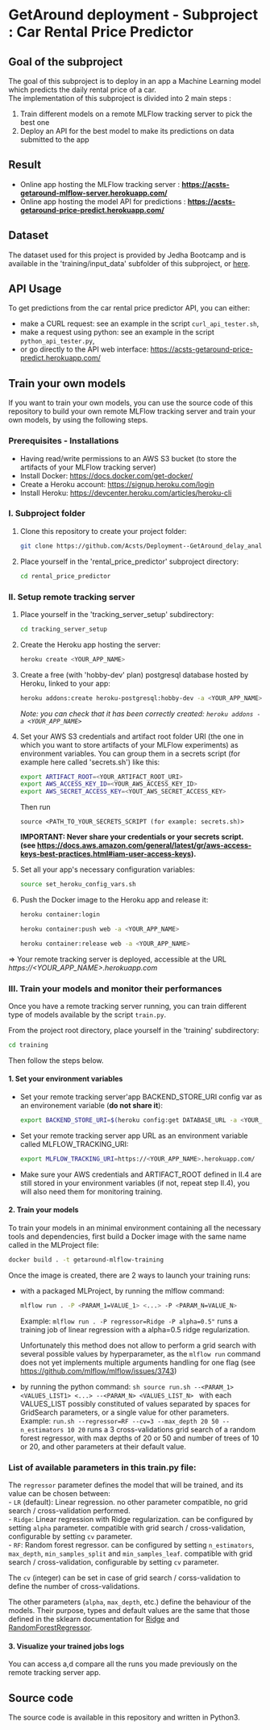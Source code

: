 # GetAround deployment - Subproject : Car Rental Price Predictor

## Goal of the subproject

The goal of this subproject is to deploy in an app a Machine Learning model which predicts the daily rental price of a car.  
The implementation of this subproject is divided into 2 main steps :
1. Train different models on a remote MLFlow tracking server to pick the best one
2. Deploy an API for the best model to make its predictions on data submitted to the app 

## Result

- Online app hosting the MLFlow tracking server : **https://acsts-getaround-mlflow-server.herokuapp.com/**
- Online app hosting the model API for predictions : **https://acsts-getaround-price-predict.herokuapp.com/**

## Dataset

The dataset used for this project is provided by Jedha Bootcamp and is available in the 'training/input_data' subfolder of this subproject, or [here](https://full-stack-assets.s3.eu-west-3.amazonaws.com/Deployment/get_around_pricing_project.csv).

## API Usage

To get predictions from the car rental price predictor API, you can either:
- make a CURL request: see an example in the script `curl_api_tester.sh`,
- make a request using python: see an example in the script `python_api_tester.py`,
- or go directly to the API web interface: https://acsts-getaround-price-predict.herokuapp.com/

## Train your own models

If you want to train your own models, you can use the source code of this repository to build your own remote MLFlow tracking server and train your own models, by using the following steps. 

### Prerequisites - Installations

- Having read/write permissions to an AWS S3 bucket (to store the artifacts of your MLFlow tracking server)
- Install Docker: https://docs.docker.com/get-docker/
- Create a Heroku account: https://signup.heroku.com/login
- Install Heroku: https://devcenter.heroku.com/articles/heroku-cli

### I. Subproject folder

1. Clone this repository to create your project folder:
    ```sh
    git clone https://github.com/Acsts/Deployment--GetAround_delay_analysis_and_pricing_optimization.git
    ```

2. Place yourself in the 'rental_price_predictor' subproject directory:
    ```sh
    cd rental_price_predictor
    ```

### II. Setup remote tracking server

1. Place yourself in the 'tracking_server_setup' subdirectory:
    ```sh
    cd tracking_server_setup
    ```

2. Create the Heroku app hosting the server: 
    ```sh
    heroku create <YOUR_APP_NAME>
    ```

3. Create a free (with 'hobby-dev' plan) postgresql database hosted by Heroku, linked to your app: 
    ```sh
    heroku addons:create heroku-postgresql:hobby-dev -a <YOUR_APP_NAME>
    ```
    _Note: you can check that it has been correctly created: ```heroku addons -a <YOUR_APP_NAME>```_

4. Set your AWS S3 credentials and artifact root folder URI (the one in which you want to store artifacts of your MLFlow experiments) as environment variables. You can group them in a secrets script (for example here called 'secrets.sh') like this: 
    ```sh
    export ARTIFACT_ROOT=<YOUR_ARTIFACT_ROOT_URI>
    export AWS_ACCESS_KEY_ID=<YOUR_AWS_ACCESS_KEY_ID>
    export AWS_SECRET_ACCESS_KEY=<YOUT_AWS_SECRET_ACCESS_KEY>
    ```
    Then run 
    ```  
    source <PATH_TO_YOUR_SECRETS_SCRIPT (for example: secrets.sh)>
    ```

    **IMPORTANT: Never share your credentials or your secrets script.  
    (see https://docs.aws.amazon.com/general/latest/gr/aws-access-keys-best-practices.html#iam-user-access-keys).** 

5. Set all your app's necessary configuration variables:
    ```sh
    source set_heroku_config_vars.sh
    ```

6. Push the Docker image to the Heroku app and release it:

    ```sh 
    heroku container:login
    ```
    ```sh
    heroku container:push web -a <YOUR_APP_NAME>
    ```
    ```sh
    heroku container:release web -a <YOUR_APP_NAME>
    ```

=> Your remote tracking server is deployed, accessible at the URL _https://<YOUR_APP_NAME>.herokuapp.com_

### III. Train your models and monitor their performances

Once you have a remote tracking server running, you can train different type of models available by the script `train.py`. 

From the project root directory, place yourself in the 'training' subdirectory:
```sh
cd training
```
Then follow the steps below.

#### 1. Set your environment variables

- Set your remote tracking server'app BACKEND_STORE_URI config var as an environement variable (**do not share it**):
    ```sh
    export BACKEND_STORE_URI=$(heroku config:get DATABASE_URL -a <YOUR_APP_NAME>)
    ```
- Set your remote tracking server app URL as an environment variable called MLFLOW_TRACKING_URI:
    ```sh
    export MLFLOW_TRACKING_URI=https://<YOUR_APP_NAME>.herokuapp.com/
    ```

- Make sure your AWS credentials and ARTIFACT_ROOT defined in II.4 are still stored in your environment variables (if not, repeat step II.4), you will also need them for monitoring training.

#### 2. Train your models

To train your models in an minimal environment containing all the necessary tools and dependencies, first build a Docker image with the same name called in the MLProject file:
```sh
docker build . -t getaround-mlflow-training
```

Once the image is created, there are 2 ways to launch your training runs: 
- with a packaged MLProject, by running the mlflow command: 
    ```sh 
    mlflow run . -P <PARAM_1=VALUE_1> <...> -P <PARAM_N=VALUE_N>
    ```
    Example: ```mlflow run . -P regressor=Ridge -P alpha=0.5"``` runs a training job of linear regression with a alpha=0.5 ridge regularization.  

    Unfortunately this method does not allow to perform a grid search with several possible values by hyperparameter, as the `mlflow run` command does not yet implements multiple arguments handling for one flag (see https://github.com/mlflow/mlflow/issues/3743)

- by running the python command:
        ```sh
        source run.sh --<PARAM_1> <VALUES_LIST1> <...> --<PARAM_N> <VALUES_LIST_N>
        ```
        with each VALUES_LIST possibly constituted of values separated by spaces for GridSearch parameters, or a single value for other parameters.  
        Example: ```run.sh --regressor=RF --cv=3 --max_depth 20 50 --n_estimators 10 20``` runs a 3 cross-validations grid search of a random forest regressor, with max depths of 20 or 50 and number of trees of 10 or 20, and other parameters at their default value. 

### **List of available parameters in this train.py file:**  

The `regressor` parameter defines the model that will be trained, and its value can be chosen between:  
    - `LR` (default): Linear regression. no other parameter compatible, no grid search / cross-validation performed.    
    - `Ridge`: Linear regression with Ridge regularization. can be configured by setting `alpha` parameter. compatible with grid search / cross-validation, configurable by setting `cv` parameter.  
    - `RF`: Random forest regressor. can be configured by setting `n_estimators`, `max_depth`, `min_samples_split` and `min_samples_leaf`. compatible with grid search / cross-validation, configurable by setting `cv` parameter.  

The `cv` (integer) can be set in case of grid search / corss-validation to define the number of cross-validations. 

The other parameters (`alpha`, `max_depth`, etc.) define the behaviour of the models. Their purpose, types and default values are the same that those defined in the sklearn documentation for [Ridge](https://scikit-learn.org/stable/modules/generated/sklearn.linear_model.Ridge.html) and [RandomForestRegressor](https://scikit-learn.org/stable/modules/generated/sklearn.ensemble.RandomForestRegressor.html).

#### 3. Visualize your trained jobs logs

You can access a,d compare all the runs you made previously on the remote tracking server app. 

## Source code

The source code is available in this repository and written in Python3.





